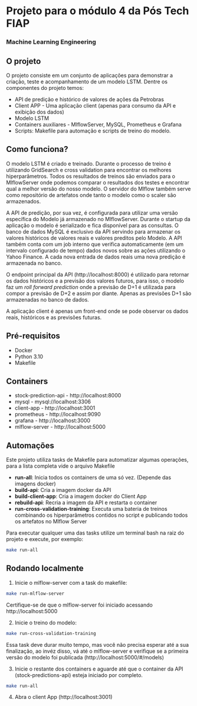 # Projeto para o módulo 4 da Pós Tech FIAP
### Machine Learning Engineering

## O projeto
O projeto consiste em um conjunto de aplicações para demonstrar a criação, teste e acompanhamento de um modelo LSTM. Dentre os componentes do projeto temos:
- API de predição e histórico de valores de ações da Petrobras
- Client APP - Uma aplicação client (apenas para consumo da API e exibição dos dados)
- Modelo LSTM
- Containers auxiliares - MlflowServer, MySQL, Prometheus e Grafana
- Scripts: Makefile para automação e scripts de treino do modelo.

## Como funciona?
O modelo LSTM é criado e treinado. Durante o processo de treino é utilizando GridSearch e cross validation para encontrar os melhores hiperparâmetros. Todos os resultados de treinos são enviados para o MlflowServer onde podemos comparar o resultados dos testes e encontrar qual a melhor versão do nosso modelo. O servidor do Mlflow também serve como repositório de artefatos onde tanto o modelo como o scaler são armazenados.

A API de predição, por sua vez, é configurada para utilizar uma versão específica do Modelo já armazenado no MlflowServer. Durante o startup da aplicação o modelo é serializado e fica disponível para as consultas.
O banco de dados MySQL é exclusivo da API servindo para armazenar os valores históricos de valores reais e valores preditos pelo Modelo.
A API também conta com um job interno que verifica automaticamente (em um intervalo configurado de tempo) dados novos sobre as ações utilizando o Yahoo Finance. A cada nova entrada de dados reais uma nova predição é armazenada no banco.

O endpoint principal da API (http://localhost:8000) é utilizado para retornar os dados históricos e a previsão dos valores futuros, para isso, o modelo faz um *roll forward prediction* onde a previsão de D+1 é utilizada para compor a previsão de D+2 e assim por diante. Apenas as previsões D+1 são armazenadas no banco de dados.

A aplicação client é apenas um front-end onde se pode observar os dados reais, históricos e as previsões futuras.

## Pré-requisitos
- Docker
- Python 3.10
- Makefile

## Containers
- stock-prediction-api - http://localhost:8000
- mysql - mysql://localhost:3306
- client-app - http://localhost:3001
- prometheus - http://localhost:9090
- grafana - http://localhost:3000
- mlflow-server - http://localhost:5000

## Automações

Este projeto utiliza tasks de Makefile para automatizar algumas operações, para a lista completa vide o arquivo Makefile
- **run-all**: Inicia todos os containers de uma só vez. (Depende das imagens docker)
- **build-api**: Cria a imagem docker da API
- **build-client-app**: Cria a imagem docker do Client App
- **rebuild-api**: Recria a imagem da API e restarta o container
- **run-cross-validation-training**: Executa uma bateria de treinos combinando os hiperparâmetros contidos no script e publicando todos os artefatos no Mlflow Server

Para executar qualquer uma das tasks utilize um terminal bash na raiz do projeto e execute, por exemplo:
```sh
make run-all
```

## Rodando localmente
1. Inicie o mlflow-server com a task do makefile:
```sh
make run-mlflow-server
```
Certifique-se de que o mlflow-server foi iniciado acessando http://localhost:5000

2. Inicie o treino do modelo:
```sh
make run-cross-validation-training
```
Essa task deve durar muito tempo, mas você não precisa esperar até a sua finalização, ao invéz disso, vá até o mlflow-server e verifique se a primeira versão do modelo foi publicada (http://localhost:5000/#/models)

3. Inicie o restante dos containers e aguarde até que o container da API (stock-predictions-api) esteja iniciado por completo.
```sh
make run-all
```

4. Abra o client App (http://localhost:3001)




